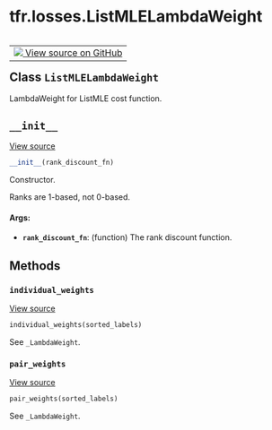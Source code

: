 <div itemscope itemtype="http://developers.google.com/ReferenceObject">
<meta itemprop="name" content="tfr.losses.ListMLELambdaWeight" />
<meta itemprop="path" content="Stable" />
<meta itemprop="property" content="__init__"/>
<meta itemprop="property" content="individual_weights"/>
<meta itemprop="property" content="pair_weights"/>
</div>

# tfr.losses.ListMLELambdaWeight

<table class="tfo-notebook-buttons tfo-api" align="left">

<td>
  <a target="_blank" href="https://github.com/tensorflow/ranking/tree/master/tensorflow_ranking/python/losses.py">
    <img src="https://www.tensorflow.org/images/GitHub-Mark-32px.png" />
    View source on GitHub
  </a>
</td></table>

## Class `ListMLELambdaWeight`

LambdaWeight for ListMLE cost function.

<!-- Placeholder for "Used in" -->

<h2 id="__init__"><code>__init__</code></h2>

<a target="_blank" href="https://github.com/tensorflow/ranking/tree/master/tensorflow_ranking/python/losses.py">View
source</a>

```python
__init__(rank_discount_fn)
```

Constructor.

Ranks are 1-based, not 0-based.

#### Args:

*   <b>`rank_discount_fn`</b>: (function) The rank discount function.

## Methods

<h3 id="individual_weights"><code>individual_weights</code></h3>

<a target="_blank" href="https://github.com/tensorflow/ranking/tree/master/tensorflow_ranking/python/losses.py">View
source</a>

```python
individual_weights(sorted_labels)
```

See `_LambdaWeight`.

<h3 id="pair_weights"><code>pair_weights</code></h3>

<a target="_blank" href="https://github.com/tensorflow/ranking/tree/master/tensorflow_ranking/python/losses.py">View
source</a>

```python
pair_weights(sorted_labels)
```

See `_LambdaWeight`.
